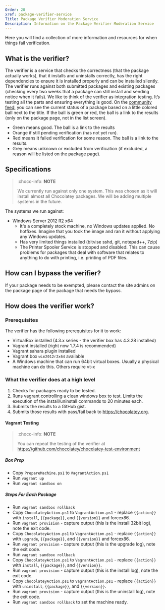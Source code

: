 ```yaml
---
Order: 20
xref: package-verifier-service
Title: Package Verifier Moderation Service
Description: Information on the Package Verifier Moderation Service
---
```


Here you will find a collection of more information and resources for when things fail verification.

## What is the verifier?

The verifier is a service that checks the correctness (that the package actually works), that it installs and uninstalls correctly, has the right dependencies to ensure it is installed properly and can be installed silently. The verifier runs against both submitted packages and existing packages (checking every two weeks that a package can still install and sending notice when it fails). We like to think of the verifier as integration testing. It’s testing all the parts and ensuring everything is good. On the [community feed](https://chocolatey.org), you can see the current status of a package based on a little colored ball next to the title. If the ball is green or red, the ball is a link to the results (only on the package page, not in the list screen).

* Green means good. The ball is a link to the results
* Orange if still pending verification (has not yet run).
* Red means it failed verification for some reason. The ball is a link to the results.
* Grey means unknown or excluded from verification (if excluded, a reason will be listed on the package page).

## Specifications

> :choco-info: **NOTE**
>
> We currently run against only one system. This was chosen as it will install almost all Chocolatey packages. We will be adding multiple systems in the future.

The systems we run against:
* Windows Server 2012 R2 x64
  * It's a completely stock machine, no Windows updates applied. No hotfixes. Imagine that you took the image and ran it without applying any Windows updates.
  * Has very limited things installed (bitvise sshd, git, notepad++, 7zip)
  * The Printer Spooler Service is stopped and disabled.  This can cause problems for packages that deal with software that relates to anything to do with printing, i.e. printing of PDF files.


## How can I bypass the verifier?

If your package needs to be exempted, please contact the site admins on the package page of the package that needs the bypass.

## How does the verifier work?

### Prerequisites

The verifier has the following prerequisites for it to work:

* VirtualBox installed (4.3.x series - the verifier box has 4.3.28 installed)
* Vagrant installed (right now 1.7.4 is recommended)
* Vagrant sahara plugin installed
* Vagrant box `win2012r2x64` available
* A Windows machine that can run 64bit virtual boxes. Usually a physical machine can do this. Others require vt-x

### What the verifier does at a high level

1. Checks for packages ready to be tested.
1. Runs vagrant controlling a clean windows box to test. Limits the execution of the install/uninstall commands to 20 minutes each.
1. Submits the results to a GitHub gist.
1. Submits those results with pass/fail back to https://chocolatey.org.

#### Vagrant Testing

> :choco-info: **NOTE**
>
> You can repeat the testing of the verifier at https://github.com/chocolatey/chocolatey-test-environment

##### Box Prep
* Copy `PrepareMachine.ps1` to `VagrantAction.ps1`
* Run `vagrant up`
* Run `vagrant sandbox on`

##### Steps For Each Package
* Run `vagrant sandbox rollback`
* Copy `ChocolateyAction.ps1` to `VagrantAction.ps1` - replace `{{action}}` with `install`, `{{package}}`, and `{{version}}` and forcex86.
* Run `vagrant provision` - capture output (this is the install 32bit log), note the exit code.
* Copy `ChocolateyAction.ps1` to `VagrantAction.ps1` - replace `{{action}}` with `upgrade`, `{{package}}`, and `{{version}}` and forcex86.
* Run `vagrant provision` - capture output (this is the upgrade log), note the exit code.
* Run `vagrant sandbox rollback`
* Copy `ChocolateyAction.ps1` to `VagrantAction.ps1` - replace `{{action}}` with `install`, `{{package}}`, and `{{version}}`.
* Run `vagrant provision` - capture output (this is the install log), note the exit code.
* Copy `ChocolateyAction.ps1` to `VagrantAction.ps1` - replace `{{action}}` with `uninstall`, `{{package}}`, and `{{version}}`.
* Run `vagrant provision` - capture output (this is the uninstall log), note the exit code.
* Run `vagrant sandbox rollback` to set the machine ready.
